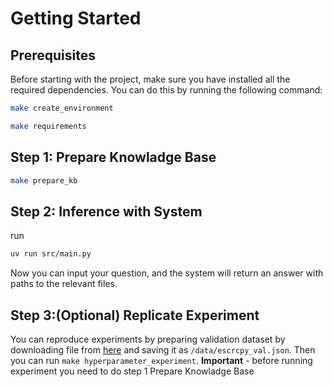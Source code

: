 # Getting Started

## Prerequisites

Before starting with the project, make sure you have installed all the required dependencies. You can do this by running the following command:

```sh
make create_environment
```

```sh
make requirements
```

## Step 1: Prepare Knowladge Base

```sh
make prepare_kb
```

## Step 2: Inference with System

run

```sh
uv run src/main.py
```

Now you can input your question, and the system will return an answer with paths to the relevant files.

## Step 3:(Optional) Replicate Experiment
You can reproduce experiments by preparing validation dataset by downloading file from [here](https://drive.google.com/file/d/1PiiordcQJwgv4MfT1vl-Omn8DeCdlAB3/view) and saving it as `/data/escrcpy_val.json`. Then you can run `make hyperparameter_experiment`.
**Important** - before running experiment you need to do step 1 Prepare Knowladge Base
